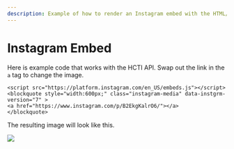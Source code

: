 ```yaml
---
description: Example of how to render an Instagram embed with the HTML/CSS to Image API
---
```


# Instagram Embed

Here is example code that works with the HCTI API. Swap out the link in the `a` tag to change the image.

```markup
<script src="https://platform.instagram.com/en_US/embeds.js"></script>
<blockquote style="width:600px;" class="instagram-media" data-instgrm-version="7" >
<a href="https://www.instagram.com/p/B2EkgKalrO6/"></a> 
</blockquote>
```

The resulting image will look like this.

![](../.gitbook/assets/image%20%2824%29.png)

